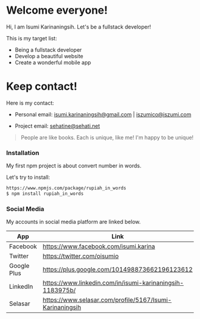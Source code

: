 # Welcome everyone!


Hi, I am Isumi Karinaningsih. Let's be a fullstack developer!

This is my target list:

  -  Being a fullstack developer
  -  Develop a beautiful website
  -  Create a wonderful mobile app

# Keep contact!

 Here is my contact:
  -  Personal email: 
     isumi.karinaningsih@gmail.com | iszumico@iszumi.com
     
  -  Project email:
     sehatine@sehati.net


> People are like books.
> Each is unique, like me!
> I'm happy to be unique!


### Installation

My first npm project is about convert number in words.

Let's try to install:

```sh
https://www.npmjs.com/package/rupiah_in_words
$ npm install rupiah_in_words
```

### Social Media

My accounts in social media platform are linked below.

| App | Link |
| ------ | ------ |
| Facebook | https://www.facebook.com/isumi.karina |
| Twitter | https://twitter.com/oisumio |
| Google Plus | https://plus.google.com/101498873662196123612 |
| LinkedIn | https://www.linkedin.com/in/isumi-karinaningsih-1183975b/ |
| Selasar | https://www.selasar.com/profile/5167/Isumi-Karinaningsih |
